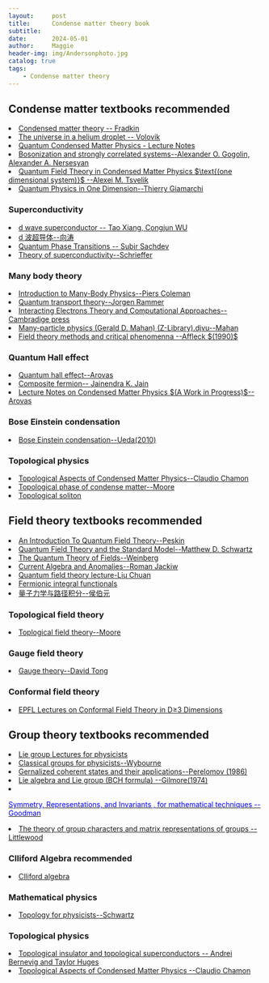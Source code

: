 ```yaml
---
layout:     post
title:      Condense matter theory book
subtitle:   
date:       2024-05-01
author:     Maggie
header-img: img/Andersonphoto.jpg
catalog: true
tags:
    - Condense matter theory
---
```



## Condense matter textbooks recommended 

<li><a href="https://www.cambridge.org/core/books/field-theories-of-condensed-matter-physics/EABECB65A0F4F9289B2737A6DD3E6C0D"> 
Condensed matter theory -- Fradkin
</a></li>

<li><a href="https://maggiexheuw.github.io/pdf2/The universe in a helium droplet (Grigory E. Volovik) (Z-Library).pdf">
The universe in a helium droplet -- Volovik
</a></li>

<li><a href="https://maggiexheuw.github.io/pdf2/many_body1.pdf">
Quantum Condensed Matter Physics - Lecture
Notes
</a></li>


<li><a href="https://maggiexheuw.github.io/Group/Bosonization and strongly correlated systems (Alexander O. Gogolin, Alexander A. Nersesyan etc.) (Z-Library).djvu">
Bosonization and strongly correlated systems--Alexander O. Gogolin, Alexander A. Nersesyan 
</a></li>

<li><a href="https://maggiexheuw.github.io/Conformal/Quantum field theory in condensed matter physics (Alexei M. Tsvelik) (Z-Library).pdf">
Quantum Field Theory in Condensed Matter Physics $\text{(one dimensional system)}$ --Alexei M. Tsvelik
</a></li>


<li><a href="https://maggiexheuw.github.io/Conformal/Quantum Physics in One Dimension (The international series of monographs on physics 121) (Thierry Giamarchi) (Z-Library).pdf">
Quantum Physics in One Dimension--Thierry Giamarchi
</a></li>


### Superconductivity
<li><a href="https://maggiexheuw.github.io/pdf/tao.pdf">
d wave superconductor -- Tao Xiang, Congjun WU 
</a></li>

<li><a href="https://maggiexheuw.github.io/pdf/tao2.pdf">
d 波超导体--向涛
</a></li>



<li><a href="https://www.cambridge.org/core/books/quantum-phase-transitions/33C1C81500346005E54C1DE4223E5562"> 
Quantum Phase Transitions -- Subir Sachdev
</a></li>


<li>
<a href="https://maggiexheuw.github.io/pdf/schrieffer.pdf">
Theory of superconductivity--Schrieffer 
</a></li>




### Many body theory

<li>
<a href="https://www.cambridge.org/core/books/introduction-to-manybody-physics/B7598FC1FCEE0285F5EC767E835854C8">
Introduction to Many-Body Physics--Piers Coleman
</a></li>

<li>
<a href="https://maggiexheuw.github.io/pdf/transport.pdf">
Quantum transport theory--Jorgen Rammer
</a></li>

<li>
<a href="https://maggiexheuw.github.io/pdf2/Interacting Electrons Theory and Computational Approaches (Richard M. Martin, Lucia Reining etc.) (Z-Library).pdf">
Interacting Electrons Theory and Computational Approaches--Cambradige press
</a></li>

<li>
<a href="https://maggiexheuw.github.io/pdf2/Many-particle physics (Gerald D. Mahan) (Z-Library).djvu">
Many-particle physics (Gerald D. Mahan) (Z-Library).djvu--Mahan
</a></li>

<li>
<a href="https://maggiexheuw.github.io/Group/Field Theory Methods and Quantum Critical Phenomena - Fields, Strings and Critical Phenomena, p. 563-640, (ed. E. Brézin and J.... (I. Affleck) (Z-Library).pdf">
Field theory methods and critical phenomenna --Affleck $(1990)$
</a>
</li>




### Quantum Hall effect

<li><a href="https://maggiexheuw.github.io/pdf/QHE note arovas.pdf">
Quantum hall effect--Arovas
</a></li>

<li><a href="https://maggiexheuw.github.io/Conformal/Composite fermions (Jainendra Jain) (Z-Library).pdf">
Composite fermion-- Jainendra K. Jain
</a></li>

<li><a href="https://maggiexheuw.github.io/Conformal/CONDMAT.pdf">
Lecture Notes on Condensed Matter Physics
$(A Work in Progress)$-- Arovas
</a></li>


### Bose Einstein condensation

<li><a href="https://maggiexheuw.github.io/pdf/FundamentalsBEC.pdf">
Bose Einstein condensation--Ueda(2010)
</a></li>




### Topological physics

<li><a href="https://maggiexheuw.github.io/pdf/Topological Aspects of Condensed Matter Physics (Claudio Chamon, Mark O. Goerbig etc..pdf">
Topological Aspects of
Condensed Matter Physics--Claudio Chamon
</a></li>

<li><a href="https://maggiexheuw.github.io/pdf2/Topological Phases of Matter (Roderich Moessner, Joel E. Moore) (Z-Library).pdf">
Topological phase of condense matter--Moore
</a></li>

<li><a href="https://maggiexheuw.github.io/Group/Topological and non-topological solitons in scalar field -- Shnir, Yakov M -- Cambridge monographs on mathematical physics, 2018 -- Cambridge -- 9781108636254 -- 6b62f84bf56ded1e3a45986d7b69df83 -- Anna’s Archive.djvu">
Topological soliton 
</a></li>

## Field theory textbooks recommended 

<li>
<a href="https://www.taylorfrancis.com/books/mono/10.1201/9780429503559/introduction-quantum-field-theory-michael-peskin">
An Introduction To Quantum Field Theory--Peskin
</a></li>


<li>
<a href="https://maggiexheuw.github.io/pdf/Quantum Field Theory and the Standard Model (Schwartz M.D.) (Z-Library).pdf">
Quantum Field Theory and the Standard Model--Matthew D. Schwartz
</a></li>


<li>
<a href="https://www.cambridge.org/core/books/quantum-theory-of-fields/22986119910BF6A2EFE42684801A3BDF">
The Quantum Theory of Fields--Weinberg
</a></li>


<li>
<a href="https://www.worldscientific.com/worldscibooks/10.1142/0131#t=aboutBook">
Current Algebra and Anomalies--Roman Jackiw
</a></li>



<li>
<a href="https://maggiexheuw.github.io/pdf/lectureqft.pdf">
Quantum field theory lecture-Liu Chuan
</a></li>


<li>
<a href="https://maggiexheuw.github.io/pdf/FPI.pdf">
Fermionic integral functionals
</a></li>

<li>
<a href="https://maggiexheuw.github.io/pdf/path.pdf">
量子力学与路径积分--侯伯元
</a></li>

### Topological field theory
<li>
<a href="https://maggiexheuw.github.io/pdf/TopologicalFieldTheory.pdf">
Toplogical field theory--Moore
</a></li>

### Gauge field theory 

<li>
<a href="https://maggiexheuw.github.io/pdf/Gauge Theory.pdf">
Gauge theory--David Tong
</a></li>

### Conformal field theory
<li>
<a href="https://maggiexheuw.github.io/pdf2/cft2017.pdf">
EPFL Lectures on
Conformal Field
Theory in D≥3
Dimensions
</a></li>


## Group theory textbooks recommended 

<li>
<a href="https://maggiexheuw.github.io/pdf/(Lecture Notes in Physics) Francesco Iachello - Lie Algebras and Applications-Springer (2010).pdf">
Lie group Lectures for physicists
</a></li>


<li>
<a href="https://maggiexheuw.github.io/pdf/Brian G. Wybourne - Classical Groups for Physicists-John Wiley & Sons Inc (1974).djvu">
Classical groups for physicists--Wybourne
</a></li>

<li>
<a href="https://maggiexheuw.github.io/pdf/Pero.pdf">
Gernalized coherent states and their applications--Perelomov (1986)  
</a></li>

<li>
<a href="https://maggiexheuw.github.io/pdf/Gilmore.djvu">
Lie algebra and Lie group (BCH formula) --Gilmore(1974)
</a></li>



<li>
<a href="https://maggiexheuw.github.io/pdf/symmetry.pdf">
<p style="color:blue;">Symmetry, Representations,
and Invariants , for mathematical techniques -- Goodman </p>
</a>
</li>


<li>
<a href="https://maggiexheuw.github.io/pdf/The theory of group characters and matrix representations of groups (Dudley E. Littlewood) (Z-Library).djvu">
The theory of group characters and matrix representations of groups --Littlewood 
</a>
</li>




### Clliford Algebra recommended


<li>
<a href="https://maggiexheuw.github.io/pdf/
clifford.pdf">
Clliford algebra 
</a></li>




### Mathematical physics

<li>
<a href="https://maggiexheuw.github.io/pdf2/
Topology for Physicists (Albert S. Schwarz (auth.)) (Z-Library).pdf">
Topology for physicists--Schwartz
</a></li>



### Topological physics


<li>
<a href="https://maggiexheuw.github.io/pdf2/topological_insulators.pdf">
Topological insulator and topological superconductors -- Andrei Bernevig  and Taylor Huges
</a></li>


<li>
<a href="https://maggiexheuw.github.io/Conformal/Topological Aspects of Condensed Matter Physics (Claudio Chamon, Mark O. Goerbig etc..pdf">
Topological Aspects of Condensed Matter Physics --Claudio Chamon
</a></li>




